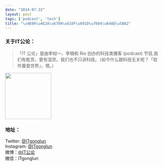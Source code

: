 ```yaml
---
date: "2014-07-22"
layout: post
tags: ['podcast', 'tech']
title: "\u4E00\u4E2A\u6709\u610F\u601D\u7684\u64AD\u5BA2"
---
```



### 关于IT公论： 
>「IT 公论」是由李如一、李楠和 Rio 创办的科技类播客 (podcast) 节目,我们有乾货，更有湿货。我们也不只讲科技。（如今什么跟科技无关呢？「软件蚕食世界」，嗯。）  

<a class="no-dec" href="//www.itgonglun.com"  target="_blank">
	<img class="cover" src="/images/posts/itgonglun.png" style="width:150px">
</a>    

<!--more--> 

### 地址：  

Twitter:  [@ITgonglun](https://twitter.com/itgonglun)   
Instagram: [@ITgonglun](//instagram.com/itgonglun)  
微博：[@IT公论](//weibo.com/ITgonglun)  
微信：ITgonglun  